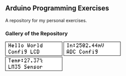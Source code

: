 ## Arduino Programming Exercises
A repository for my personal exercises.

### Gallery of the Repository
![](Display_LCD/Simulate/Album.png)
![](ADC_10Bit_AVCC-VREF/Simulate/Album.png)
![](Sensor_Thermometer_LM35/Simulate/Album.png)
